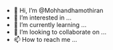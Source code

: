 - 👋 Hi, I’m @Mohhandhamothiran
- 👀 I’m interested in ...
- 🌱 I’m currently learning ...
- 💞️ I’m looking to collaborate on ...
- 📫 How to reach me ...

<!---
Mohhandhamothiran/Mohhandhamothiran is a ✨ special ✨ repository because its `README.md` (this file) appears on your GitHub profile.
You can click the Preview link to take a look at your changes.
--->
